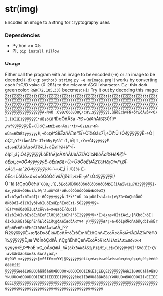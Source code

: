 # str(img)
Encodes an image to a string for cryptography uses.

### Dependencies
* Python >= 3.5
* PIL `pip install Pillow`

### Usage
Either call the program with an image to be encoded (-e) or an image to be decoded (-d) e.g: `python3 strimg.py -e myImage.png`
It works by converting each R/G/B value (0-255) to the relevant ASCII character. E.g: this dark green color: `RGB(72,105,33)` becomes: `Hi!`
Try it out by decoding this image: `ÿÿÿÿÿÿÿÿÿÿÿÿÿÿÿÿÿÿÿÿÿÿÿÿÿÿÿÿÿÿÿÿÿÿÿÿÿÿÿÿÿÿÿÿÿÿÿÿÿÿÿÿÿÿÿÿÿÿÿÿÿÿÿÿÿÿÿÿÿÿÿÿÿÿÿÿÿÿÿÿÿÿÿÿÿÿÿÿÿÿÿÿÿÿÿÿÿÿÿÿÿÿÿÿÿÿÿÿÿÿÿÿÿÿÿÿÿÿÿÿÿÿÿÿÿÿÿÿÿÿÿÿÿÿÿÿÿÿÿÿÿÿÿÿÿÿÿÿÿÿÿÿÿÿÿÿÿÿÿÿÿÿÿÿÿÿÿÿÿÿÿÿÿÿÿÿÿÿÿÿÿÿÿÿÿÿÿÿÿÿÿÿÿÿÿÿÿÿÿÿÿÿÿÿÿÿÿÿÿÿÿÿÿÿÿÿÿÿÿÿÿÿÿÿÿÿÿÿÿÿÿÿÿÿÿÿÿÿÿÿÿÿÿÿÿÿÿÿÿÿÿÿÿÿÿÿÿÿÿÿÿÿÿÿÿÿÿÿÿÿÿÿÿÿÿÿÿÿÿÿÿÿÿÿÿÿÿÿÿÿÿÿÿÿÿÿÿÁ-Ñ4Õ ;Ó9Ð/Ô6Õ8Ô8Ç/cH\i$ÿÿÿÿÿÿÌ,ùã­öÊcâ®FÑ+õÝ£óÅVßª<Ò/Ì.Ì0Í2È1ÿÿÿÿÿÿË*úß¡óÇ`ã²IÏ)òÕñÂSá¬?Ð+ûá¢ñÁIß¦3Ó1Ì/º,m%ÿÿÿÿÿÿË+ùÛóÇ`æ¶NÏ)ñÐñÂSä¯AÏ*÷Ùï¾Gà¨4Ñ-ùÜâ«6Ö5É2ÿÿÿÿÿÿË,÷ÖóÇ`êºSÏ*ïËzñÂTæ³EÏ*÷Ôï½Gâ«7Ï,÷Öï¹:Ü (Ó4ÿÿÿÿÿÿË-÷Ò|òÇ`î¿YÏ*íÅnñÂTê·JÏ+ôÐyî½Gå¯:Ï,ôÑ|î¸:Ý¤+Õ4ÿÿÿÿÿÿË-öÍoòÆ`ïÃ\Í(ìÁaðÁTí¼LÎ+ôËmî½Hè²>Ï-óÌpî¸;á§.Ô4ÿÿÿÿÿÿÌ.ôËfñÄ]ðÃXñÂUðÄZïÀQî¾NÍ*òÅaî½Hê¶@Ï-òÈbí¸;ã«0Ô4ÿÿÿÿÿÿË-ôÉdøß§÷Ü¡÷ÜôÔòËtðÂZï½Hð¿Oí»Fí¸BÎ-ðÂUí¸<æ¯2Ô4ÿÿÿÿÿÿ¼-´*»*Æ,Ì-Ì.®})%	Ë-ôÉc÷ÛõÙõ×ô×ô×õÖõÕòÍwïÄ]î¼Iî¸>í»Eì·;è²4Ô4ÿÿÿÿÿÿÍ/Û¨Iå·]ðÇpùÕé¼`Û¨GÒ8¿,^Ë,ôÉcöØõÖõÕôÔôÓôÒóÓóÒóÒôÑóÎ{ïÄaï½Oìµ7Ô3ÿÿÿÿÿÿÍ-ûæ¸ýå­ùÛ÷ÓõÐuìÀcê¼^åµUÙ¥CÉ*óÉcöÖôÔôÓôÒôÑóÐóÐóÏ}òÎzòÍyòÍxñÎxòÏ{í·6Ô2ÿÿÿÿÿÿÅ.Ì*Ý°^öÛ úà¦øÙõÎsìÁcè»[é¼Zâ±OóÇbõÕôÒôÑóÐóÏ~óÎ{òÎyòÍwòÌuòËsñÊpñÉoòËrí·5Ô2ÿÿÿÿÿÿ»)Ë(Ý®WôÕøÙõÎuíÂcë¾\é»XòÆaóÏ{óÐóÏ}òÎzòÍxòÌvòËsòËqñÊoñÉlðÈjðÇiòÈhê³6Ì2ÿÿÿÿÿÿ»*È)è¿mø×õÍtïÄcì¿]ñÆbòÊnóÏ|óÍxòÌuòËsòÊpñÊnñÉlðÈiðÇgðÆeïÆdðÀRÝ¥4¨y)ÿÿÿÿÿÿÆ*ç»a÷ÕõÌpðÅcñÆbñÇdòÍwòËrñÊpñÉnñÈkñÈhñÇfðÆdðÅaïÄ`ðÅ_ïº?Ñ2ÿÿÿÿÿÿÊ+æ¹[öÐxòÉkñÆcñÄ^òÊròÉmñÈkñÇhñÆeðÅcðÄaïÄ^ïÂ[ïÁZîÀPä®8¾.ÿÿÿÿÿÿÊ,æ·WôÍnòÇdñÅ_ñÇgñÈhñÇeñÆcðÄ`ðÃ]ðÂ[ïÁXïÀUîÀUð¼D×4` ÿÿÿÿÿÿË,ÞªFõËfóÇ_óÅ`óÇbñÅ_ñÃ[òÂXðÁWðÀSï¿Pï¾Mï¿Lë¶<Í0ÿÿÿÿÿÿÍ"ß¥8úÉZ÷ÇV÷ÆVöÅRöÃOöÂKõÁHõÀFô¿Bô¾?õ¼9ã¥-«xÿÿÿÿÿÿ¤§¤££££¤¤¤¥¥¦§©ÿÿÿÿÿÿëìíçèéæçèææèåæèææèæçèæçéççéçèéçèéèèêééëííî ÿÿÿÿÿÿèèèÍÐÑØÙÛâãäßàáÛÞßÙÚÛÖ×ØÓÔÖÏÒÓÌÎÑÈËÍÇÈÊÇÊÌÿÿÿÿÿÿèèèÍÏÐØÙÛáâãÞßàÛÝÞÙÚÛÖ×ØÓÔÖÐÒÓÍÏÑÊÌÎÈÉËÈÊÌÿÿÿÿÿÿèèèÍÏÐØÙÛáâãÞßàÛÝÞÙÚÛÖ×ØÓÔÖÐÒÓÍÏÑÊÌÎÉÉËÈËÍÿÿÿÿÿÿÿÿÿÿÿÿÿÿÿÿÿÿÿÿÿÿÿÿÿÿÿÿÿÿÿÿÿÿÿÿÿÿÿÿÿÿÿÿÿÿÿÿÿÿÿÿÿÿÿÿÿÿÿÿÿÿÿÿÿÿÿÿÿÿÿÿÿÿÿÿÿÿÿÿÿÿÿÿÿÿÿÿÿÿÿÿÿÿÿÿÿÿÿÿÿÿÿÿÿÿÿÿÿÿÿ  `

